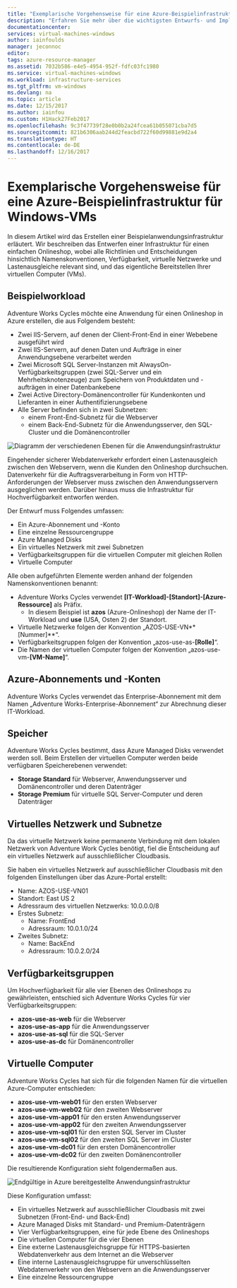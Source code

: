 ```yaml
---
title: "Exemplarische Vorgehensweise für eine Azure-Beispielinfrastruktur | Microsoft Docs"
description: "Erfahren Sie mehr über die wichtigsten Entwurfs- und Implementierungsrichtlinien für die Bereitstellung einer Beispielinfrastruktur in Azure."
documentationcenter: 
services: virtual-machines-windows
author: iainfoulds
manager: jeconnoc
editor: 
tags: azure-resource-manager
ms.assetid: 7032b586-e4e5-4954-952f-fdfc03fc1980
ms.service: virtual-machines-windows
ms.workload: infrastructure-services
ms.tgt_pltfrm: vm-windows
ms.devlang: na
ms.topic: article
ms.date: 12/15/2017
ms.author: iainfou
ms.custom: H1Hack27Feb2017
ms.openlocfilehash: 9c3f47739f28e0b0b2a24fcea61b055071cba7d5
ms.sourcegitcommit: 821b6306aab244d2feacbd722f60d99881e9d2a4
ms.translationtype: HT
ms.contentlocale: de-DE
ms.lasthandoff: 12/16/2017
---
```

# <a name="example-azure-infrastructure-walkthrough-for-windows-vms"></a>Exemplarische Vorgehensweise für eine Azure-Beispielinfrastruktur für Windows-VMs
In diesem Artikel wird das Erstellen einer Beispielanwendungsinfrastruktur erläutert. Wir beschreiben das Entwerfen einer Infrastruktur für einen einfachen Onlineshop, wobei alle Richtlinien und Entscheidungen hinsichtlich Namenskonventionen, Verfügbarkeit, virtuelle Netzwerke und Lastenausgleiche relevant sind, und das eigentliche Bereitstellen Ihrer virtuellen Computer (VMs).

## <a name="example-workload"></a>Beispielworkload
Adventure Works Cycles möchte eine Anwendung für einen Onlineshop in Azure erstellen, die aus Folgendem besteht:

* Zwei IIS-Servern, auf denen der Client-Front-End in einer Webebene ausgeführt wird
* Zwei IIS-Servern, auf denen Daten und Aufträge in einer Anwendungsebene verarbeitet werden
* Zwei Microsoft SQL Server-Instanzen mit AlwaysOn-Verfügbarkeitsgruppen (zwei SQL-Server und ein Mehrheitsknotenzeuge) zum Speichern von Produktdaten und -aufträgen in einer Datenbankebene
* Zwei Active Directory-Domänencontroller für Kundenkonten und Lieferanten in einer Authentifizierungsebene
* Alle Server befinden sich in zwei Subnetzen:
  * einem Front-End-Subnetz für die Webserver 
  * einem Back-End-Subnetz für die Anwendungsserver, den SQL-Cluster und die Domänencontroller

![Diagramm der verschiedenen Ebenen für die Anwendungsinfrastruktur](./media/infrastructure-example/example-tiers.png)

Eingehender sicherer Webdatenverkehr erfordert einen Lastenausgleich zwischen den Webservern, wenn die Kunden den Onlineshop durchsuchen. Datenverkehr für die Auftragsverarbeitung in Form von HTTP-Anforderungen der Webserver muss zwischen den Anwendungsservern ausgeglichen werden. Darüber hinaus muss die Infrastruktur für Hochverfügbarkeit entworfen werden.

Der Entwurf muss Folgendes umfassen:

* Ein Azure-Abonnement und -Konto
* Eine einzelne Ressourcengruppe
* Azure Managed Disks
* Ein virtuelles Netzwerk mit zwei Subnetzen
* Verfügbarkeitsgruppen für die virtuellen Computer mit gleichen Rollen
* Virtuelle Computer

Alle oben aufgeführten Elemente werden anhand der folgenden Namenskonventionen benannt:

* Adventure Works Cycles verwendet **[IT-Workload]-[Standort]-[Azure-Ressource]** als Präfix.
  * In diesem Beispiel ist **azos** (Azure-Onlineshop) der Name der IT-Workload und **use** (USA, Osten 2) der Standort.
* Virtuelle Netzwerke folgen der Konvention „AZOS-USE-VN**[Nummer]**“.
* Verfügbarkeitsgruppen folgen der Konvention „azos-use-as-**[Rolle]**“.
* Die Namen der virtuellen Computer folgen der Konvention „azos-use-vm-**[VM-Name]**“.

## <a name="azure-subscriptions-and-accounts"></a>Azure-Abonnements und -Konten
Adventure Works Cycles verwendet das Enterprise-Abonnement mit dem Namen „Adventure Works-Enterprise-Abonnement“ zur Abrechnung dieser IT-Workload.

## <a name="storage"></a>Speicher
Adventure Works Cycles bestimmt, dass Azure Managed Disks verwendet werden soll. Beim Erstellen der virtuellen Computer werden beide verfügbaren Speicherebenen verwendet:

* **Storage Standard** für Webserver, Anwendungsserver und Domänencontroller und deren Datenträger
* **Storage Premium** für virtuelle SQL Server-Computer und deren Datenträger

## <a name="virtual-network-and-subnets"></a>Virtuelles Netzwerk und Subnetze
Da das virtuelle Netzwerk keine permanente Verbindung mit dem lokalen Netzwerk von Adventure Work Cycles benötigt, fiel die Entscheidung auf ein virtuelles Netzwerk auf ausschließlicher Cloudbasis.

Sie haben ein virtuelles Netzwerk auf ausschließlicher Cloudbasis mit den folgenden Einstellungen über das Azure-Portal erstellt:

* Name: AZOS-USE-VN01
* Standort: East US 2
* Adressraum des virtuellen Netzwerks: 10.0.0.0/8
* Erstes Subnetz:
  * Name: FrontEnd
  * Adressraum: 10.0.1.0/24
* Zweites Subnetz:
  * Name: BackEnd
  * Adressraum: 10.0.2.0/24

## <a name="availability-sets"></a>Verfügbarkeitsgruppen
Um Hochverfügbarkeit für alle vier Ebenen des Onlineshops zu gewährleisten, entschied sich Adventure Works Cycles für vier Verfügbarkeitsgruppen:

* **azos-use-as-web** für die Webserver
* **azos-use-as-app** für die Anwendungsserver
* **azos-use-as-sql** für die SQL-Server
* **azos-use-as-dc** für Domänencontroller

## <a name="virtual-machines"></a>Virtuelle Computer
Adventure Works Cycles hat sich für die folgenden Namen für die virtuellen Azure-Computer entschieden:

* **azos-use-vm-web01** für den ersten Webserver
* **azos-use-vm-web02** für den zweiten Webserver
* **azos-use-vm-app01** für den ersten Anwendungsserver
* **azos-use-vm-app02** für den zweiten Anwendungsserver
* **azos-use-vm-sql01** für den ersten SQL Server im Cluster
* **azos-use-vm-sql02** für den zweiten SQL Server im Cluster
* **azos-use-vm-dc01** für den ersten Domänencontroller
* **azos-use-vm-dc02** für den zweiten Domänencontroller

Die resultierende Konfiguration sieht folgendermaßen aus.

![Endgültige in Azure bereitgestellte Anwendungsinfrastruktur](./media/infrastructure-example/example-config.png)

Diese Konfiguration umfasst:

* Ein virtuelles Netzwerk auf ausschließlicher Cloudbasis mit zwei Subnetzen (Front-End- und Back-End)
* Azure Managed Disks mit Standard- und Premium-Datenträgern
* Vier Verfügbarkeitsgruppen, eine für jede Ebene des Onlineshops
* Die virtuellen Computer für die vier Ebenen
* Eine externe Lastenausgleichsgruppe für HTTPS-basierten Webdatenverkehr aus dem Internet an die Webserver
* Eine interne Lastenausgleichsgruppe für unverschlüsselten Webdatenverkehr von den Webservern an die Anwendungsserver
* Eine einzelne Ressourcengruppe
